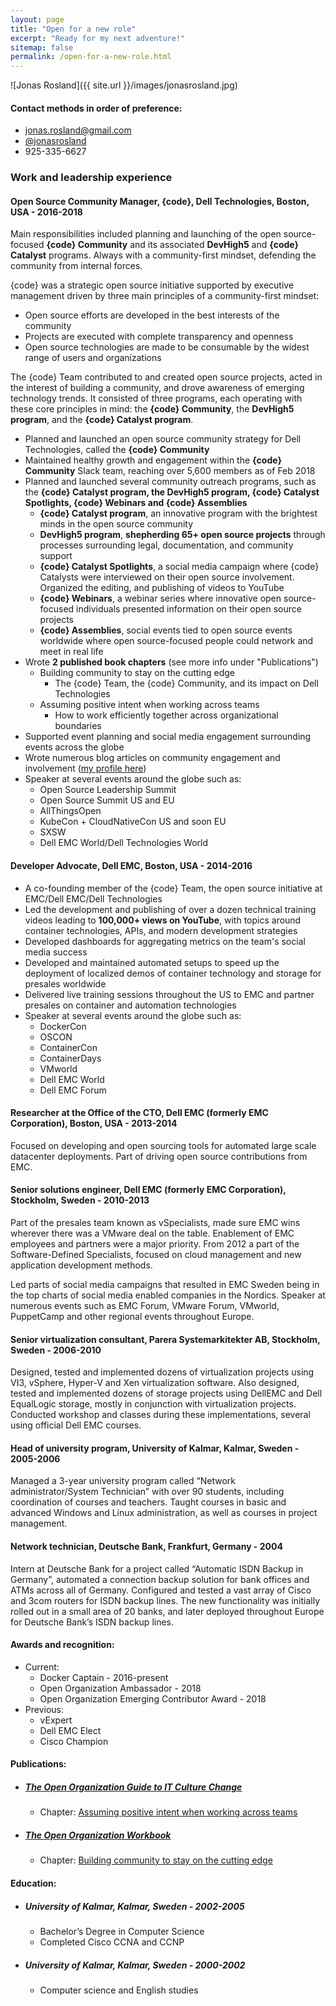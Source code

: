 ```yaml
---
layout: page
title: "Open for a new role"
excerpt: "Ready for my next adventure!"
sitemap: false
permalink: /open-for-a-new-role.html
---  
```


![Jonas Rosland]({{ site.url }}/images/jonasrosland.jpg)


#### Contact methods in order of preference:
 - [jonas.rosland@gmail.com](mailto:jonas.rosland@gmail.com)
 - [@jonasrosland](https://twitter.com/jonasrosland)
 - 925-335-6627

### Work and leadership experience

#### Open Source Community Manager, {code}, Dell Technologies, Boston, USA - 2016-2018
Main responsibilities included planning and launching of the open source-focused **{code} Community** and its associated **DevHigh5** and **{code} Catalyst** programs. Always with a community-first mindset, defending the community from internal forces.

{code} was a strategic open source initiative supported by executive management driven by three main principles of a community-first mindset:

- Open source efforts are developed in the best interests of the community
- Projects are executed with complete transparency and openness
- Open source technologies are made to be consumable by the widest range of users and organizations

The {code} Team contributed to and created open source projects, acted in the interest of building a community, and drove awareness of emerging technology trends. It consisted of three programs, each operating with these core principles in mind: the **{code} Community**, the **DevHigh5 program**, and the **{code} Catalyst program**.

 - Planned and launched an open source community strategy for Dell Technologies, called the **{code} Community**
 - Maintained healthy growth and engagement within the **{code} Community** Slack team, reaching over 5,600 members as of Feb 2018
 - Planned and launched several community outreach programs, such as the **{code} Catalyst program, the DevHigh5 program, {code} Catalyst Spotlights, {code} Webinars and {code} Assemblies**
   - **{code} Catalyst program**, an innovative program with the brightest minds in the open source community
   - **DevHigh5 program**, **shepherding 65+ open source projects** through processes surrounding legal, documentation, and community support
   - **{code} Catalyst Spotlights**, a social media campaign where {code} Catalysts were interviewed on their open source involvement. Organized the editing, and publishing of videos to YouTube
   - **{code} Webinars**, a webinar series where innovative open source-focused individuals presented information on their open source projects
   - **{code} Assemblies**, social events tied to open source events worldwide where open source-focused people could network and meet in real life
 - Wrote **2 published book chapters** (see more info under "Publications")
   - Building community to stay on the cutting edge
     - The {code} Team, the {code} Community, and its impact on Dell Technologies
   - Assuming positive intent when working across teams
     - How to work efficiently together across organizational boundaries
 - Supported event planning and social media engagement surrounding events across the globe
 - Wrote numerous blog articles on community engagement and involvement ([my profile here](https://blog.thecodeteam.com/author/jonasrosland/))
 - Speaker at several events around the globe such as:
   - Open Source Leadership Summit
   - Open Source Summit US and EU
   - AllThingsOpen
   - KubeCon + CloudNativeCon US and soon EU
   - SXSW
   - Dell EMC World/Dell Technologies World

#### Developer Advocate, Dell EMC, Boston, USA - 2014-2016
 - A co-founding member of the {code} Team, the open source initiative at EMC/Dell EMC/Dell Technologies
 - Led the development and publishing of over a dozen technical training videos leading to **100,000+ views on YouTube**, with topics around container technologies, APIs, and modern development strategies
 - Developed dashboards for aggregating metrics on the team's social media success
 - Developed and maintained automated setups to speed up the deployment of localized demos of container technology and storage for presales worldwide
 - Delivered live training sessions throughout the US to EMC and partner presales on container and automation technologies
 - Speaker at several events around the globe such as:
   - DockerCon
   - OSCON
   - ContainerCon
   - ContainerDays
   - VMworld
   - Dell EMC World
   - Dell EMC Forum

#### Researcher at the Office of the CTO, Dell EMC (formerly EMC Corporation), Boston, USA - 2013-2014

Focused on developing and open sourcing tools for automated large scale datacenter deployments. Part of driving open source contributions from EMC.

#### Senior solutions engineer, Dell EMC (formerly EMC Corporation), Stockholm, Sweden - 2010-2013

Part of the presales team known as vSpecialists, made sure EMC wins wherever there was a VMware deal on the table. Enablement of EMC employees and partners were a major priority. From 2012 a part of the Software-Defined Specialists, focused on cloud management and new application development methods.

Led parts of social media campaigns that resulted in EMC Sweden being in the top charts of social media enabled companies in the Nordics.
Speaker at numerous events such as EMC Forum, VMware Forum, VMworld, PuppetCamp and other regional events throughout Europe.

#### Senior virtualization consultant, Parera Systemarkitekter AB, Stockholm, Sweden - 2006-2010

Designed, tested and implemented dozens of virtualization projects using VI3, vSphere, Hyper-V and Xen virtualization software. Also designed, tested and implemented dozens of storage projects using DellEMC and Dell EqualLogic storage, mostly in conjunction with virtualization projects. Conducted workshop and classes during these implementations, several using official Dell EMC courses.

#### Head of university program, University of Kalmar, Kalmar, Sweden - 2005-2006

Managed a 3-year university program called “Network administrator/System Technician” with over 90 students, including coordination of courses and teachers. Taught courses in basic and advanced Windows and Linux administration, as well as courses in project management.

#### Network technician, Deutsche Bank, Frankfurt, Germany - 2004

Intern at Deutsche Bank for a project called “Automatic ISDN Backup in Germany”, automated a connection backup solution for bank offices and ATMs across all of Germany. Configured and tested a vast array of Cisco and 3com routers for ISDN backup lines. The new functionality was initially rolled out in a small area of 20 banks, and later deployed throughout Europe for Deutsche Bank’s ISDN backup lines.

#### Awards and recognition:

 - Current:
   - Docker Captain - 2016-present
   - Open Organization Ambassador - 2018
   - Open Organization Emerging Contributor Award - 2018
 - Previous:
   - vExpert
   - Dell EMC Elect
   - Cisco Champion

#### Publications:
 - ##### [The Open Organization Guide to IT Culture Change](https://opensource.com/open-organization/resources/culture-change)
   - Chapter: [Assuming positive intent when working across teams](https://opensource.com/open-organization/17/7/communicate-teams-tips)

 - ##### [The Open Organization Workbook](https://opensource.com/open-organization/resources/workbook)
   - Chapter: [Building community to stay on the cutting edge](https://opensource.com/open-organization/17/12/building-code-community)

#### Education:
 - ##### University of Kalmar, Kalmar, Sweden - 2002-2005
   - Bachelor’s Degree in Computer Science
   - Completed Cisco CCNA and CCNP

 - ##### University of Kalmar, Kalmar, Sweden - 2000-2002
   - Computer science and English studies
